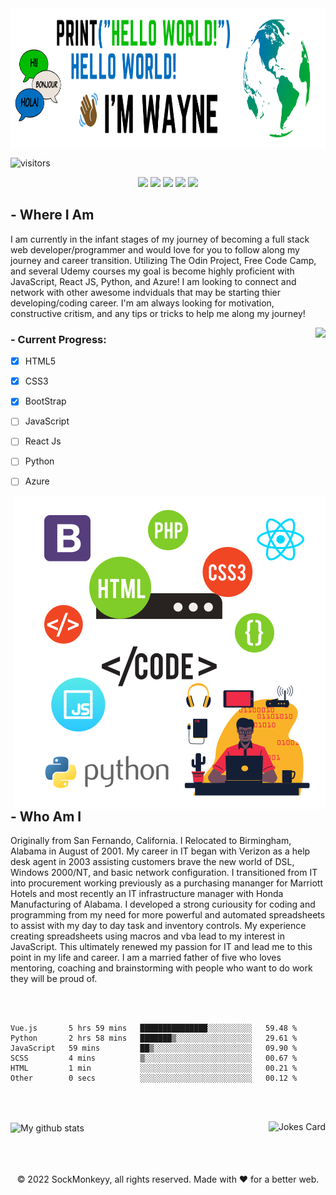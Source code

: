 <img align="center" width="100%" height="225px" src="https://github.com/SockMonkeyy/SockMonkeyy/blob/main/Blue%20and%20Yellow%20Modern%20Artisan%20Parties%20and%20Celebrations%20X-Frame%20Banner.png"/>


![visitors](https://visitor-badge.glitch.me/badge?page_id=sockmonkeyy.id)

<div align="center"

<img src="https://img.shields.io/badge/HTML5-E34F26?style=for-the-badge&logo=html5&logoColor=white" />
<img src="https://img.shields.io/badge/CSS3-1572B6?style=for-the-badge&logo=css3&logoColor=white" />
<img src="https://img.shields.io/badge/Bootstrap-563D7C?style=for-the-badge&logo=bootstrap&logoColor=white" />
<img src="https://img.shields.io/badge/JavaScript-323330?style=for-the-badge&logo=javascript&logoColor=F7DF1E" />
<img src="https://img.shields.io/badge/React-20232A?style=for-the-badge&logo=react&logoColor=61DAFB" />
<img src="https://img.shields.io/badge/Python-3776AB?style=for-the-badge&logo=python&logoColor=white" />

</div>

<!--
**SockMonkeyy/SockMonkeyy** is a ✨ _special_ ✨ repository because its `README.md` (this file) appears on your GitHub profile.

Here are some ideas to get you started:

- 🔭 I’m currently working on ...
-  I’m currently learning ...
- 👯 I’m looking to collaborate on ...
- 🤔 I’m looking for help with ...
- 💬 Ask me about ...
- 📫 How to reach me: ...
- 😄 Pronouns: ...
- ⚡ Fun fact: ...
-->
## - Where I Am
I am currently in the infant stages of my journey of becoming a full stack web developer/programmer and would love for you to follow along my journey and career transition. Utilizing The Odin Project, Free Code Camp, and several Udemy courses my goal is become highly proficient with JavaScript, React JS, Python, and Azure! I am looking to connect and network with other awesome indviduals that may be starting thier developing/coding career. I'm am always looking for motivation, constructive critism, and any tips or tricks to help me along my journey! 

<p align="left">
 <img align="right" src="https://github-readme-stats.vercel.app/api/top-langs/?username=sockmonkeyy&layout=compact&theme=merko&hide_border=true"/>
 
### - Current Progress:
 - [x] HTML5
 - [x] CSS3
 - [x] BootStrap
 - [ ] JavaScript
 - [ ] React Js
 - [ ] Python
 - [ ] Azure
 
 
 </p>
  
 <img width="500px" align="right" src="https://github.com/SockMonkeyy/SockMonkeyy/blob/main/Untitled%20design(6).png?raw=true"/>

## - Who Am I
Originally from San Fernando, California. I Relocated to Birmingham, Alabama in August of 2001. 
My career in IT began with Verizon as a help desk agent in 2003 assisting customers brave the new world of DSL, Windows 2000/NT, and basic network configuration. I transitioned from IT into procurement working previously as a purchasing mananger for Marriott Hotels and most recently an IT infrastructure manager with Honda Manufacturing of Alabama. I developed a strong curiousity for coding and programming from my need for more powerful and automated spreadsheets to assist with my day to day task and inventory controls. My experience creating spreadsheets using macros and vba lead to my interest in JavaScript. This ultimately renewed my passion for IT and lead me to this point in my life and career. I am a married father of five who loves mentoring, coaching and brainstorming with people who want to do work they will be proud of. 

<br><br>

<!--START_SECTION:waka-->

```text
Vue.js       5 hrs 59 mins   ███████████████░░░░░░░░░░   59.48 %
Python       2 hrs 58 mins   ███████▒░░░░░░░░░░░░░░░░░   29.61 %
JavaScript   59 mins         ██▒░░░░░░░░░░░░░░░░░░░░░░   09.90 %
SCSS         4 mins          ▒░░░░░░░░░░░░░░░░░░░░░░░░   00.67 %
HTML         1 min           ░░░░░░░░░░░░░░░░░░░░░░░░░   00.21 %
Other        0 secs          ░░░░░░░░░░░░░░░░░░░░░░░░░   00.12 %
```

<!--END_SECTION:waka-->

<br><br>
<div>
<img align="center" src="https://github-readme-stats.vercel.app/api?username=sockmonkeyy&show_icons=true&include_all_commits=true&theme=merko&hide_border=true" alt="My github stats" /> 
<img align="right" src="https://readme-jokes.vercel.app/api" alt="Jokes Card" />
</div>
<br><br><br>
<p align="center"> © 2022 SockMonkeyy, all rights reserved. Made with ❤️ for a better web. </p>
<p align="center">
</p>

